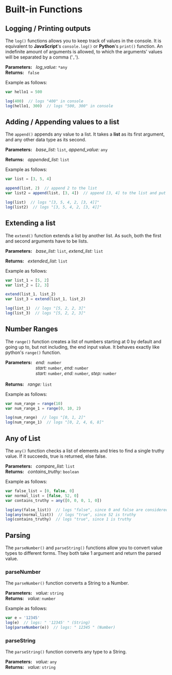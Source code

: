# Built-in Functions
## Logging / Printing outputs
The ``log()`` functions allows you to keep track of values in the console.
It is equivalent to **JavaScript**'s ``console.log()`` or **Python**'s ``print()`` function.
An indefinite amount of arguments is allowed, to which the arguments' values will be separated by a comma ('``,``').

**Parameters:** &nbsp; _log_value:_ ``*any`` <br>
**Returns:** &nbsp; ``false``

Example as follows:
```js
var hello1 = 500

log(400)  // logs "400" in console
log(hello1, 300)  // logs "500, 300" in console
```

## Adding / Appending values to a list
The ``append()`` appends any value to a list.
It takes a **list** as its first argument, and any other data type as its second.

**Parameters:** &nbsp; _base_list:_ ``list``, _append_value:_ ``any`` <br>

**Returns:** &nbsp; _appended_list:_ ``list``

Example as follows:
```js
var list = [3, 5, 4]

append(list, 2)  // append 2 to the list
var list2 = append(list, [3, 4])  // append [3, 4] to the list and put result in list2

log(list)  // logs "[3, 5, 4, 2, [3, 4]]"
log(list2)  // logs "[3, 5, 4, 2, [3, 4]]"
```

## Extending a list
The ``extend()`` function extends a list by another list.
As such, both the first and second arguments have to be lists.

**Parameters:** &nbsp; _base_list:_ ``list``, _extend_list:_ ``list`` <br>

**Returns:** &nbsp; _extended_list_: ``list``

Example as follows:
```js
var list_1 = [5, 2]
var list_2 = [2, 3]

extend(list_1, list_2)
var list_3 = extend(list_1, list_2)

log(list_1)  // logs "[5, 2, 2, 3]"
log(list_3)  // logs "[5, 2, 2, 3]"
```

## Number Ranges
The ``range()`` function creates a list of numbers starting at 0 by default
and going up to, but not including, the end input value.
It behaves exactly like python's ``range()`` function.

**Parameters:** &nbsp; _end:_&nbsp; ``number`` <br>
&nbsp;&nbsp;&nbsp;&nbsp;&nbsp;&nbsp;&nbsp;&nbsp;&nbsp;&nbsp;&nbsp;&nbsp;&nbsp;&nbsp;&nbsp;&nbsp;&nbsp;&nbsp;&nbsp;&nbsp;&nbsp;&nbsp;&nbsp;
_start:_ ``number``, _end:_ ``number`` <br>
&nbsp;&nbsp;&nbsp;&nbsp;&nbsp;&nbsp;&nbsp;&nbsp;&nbsp;&nbsp;&nbsp;&nbsp;&nbsp;&nbsp;&nbsp;&nbsp;&nbsp;&nbsp;&nbsp;&nbsp;&nbsp;&nbsp;&nbsp;
_start:_ ``number``, _end:_ ``number``, _step:_ ``number`` <br><br>
**Returns:** &nbsp; _range:_ ``list``

Example as follows:
```js
var num_range = range(10)
var num_range_1 = range(0, 10, 2)

log(num_range)  // logs "[0, 1, 2]"
log(num_range_1)  // logs "[0, 2, 4, 6, 8]"
```

## Any of List
The ``any()`` function checks a list of elements and tries to find a single truthy value.
If it succeeds, true is returned, else false.

**Parameters:** &nbsp; _compare_list:_ ``list`` <br>
**Returns:** &nbsp; _contains_truthy:_ ``boolean``

Example as follows:
```js
var false_list = [0, false, 0]
var normal_list = [false, 52, 0]
var contains_truthy = any([0, 0, 0, 1, 0])

log(any(false_list))  // logs "false", since 0 and false are considered faulty
log(any(normal_list))  // logs "true", since 52 is truthy
log(contains_truthy)  // logs "true", since 1 is truthy
```

## Parsing
The ``parseNumber()`` and ``parseString()`` functions allow you to convert value types
to different forms. They both take 1 argument and return the parsed value.

### parseNumber
The ``parseNumber()`` function converts a String to a Number.

**Parameters:** &nbsp; _value:_ ``string`` <br>
**Returns:** &nbsp; _value:_ ``number``

Example as follows:
```js
var e = '12345'
log(e)  // logs: " '12345' " (String)
log(parseNumber(e))  // logs: " 12345 " (Number)
```

### parseString
The ``parseString()`` function converts any type to a String.

**Parameters:** &nbsp; _value:_ ``any`` <br>
**Returns:** &nbsp; _value:_ ``string``